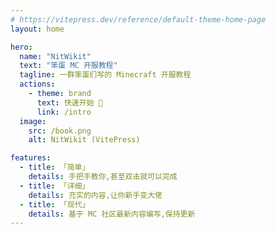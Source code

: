 ```yaml
---
# https://vitepress.dev/reference/default-theme-home-page
layout: home

hero:
  name: "NitWikit"
  text: "笨蛋 MC 开服教程"
  tagline: 一群笨蛋们写的 Minecraft 开服教程
  actions:
    - theme: brand
      text: 快速开始 🥵
      link: /intro
  image:
    src: /book.png
    alt: NitWikit (VitePress)

features:
  - title: 「简单」
    details: 手把手教你,甚至双击就可以完成
  - title: 「详细」
    details: 充实的内容,让你新手变大佬
  - title: 「现代」
    details: 基于 MC 社区最新内容编写,保持更新
---
```


<script lang="ts" setup>
import { onMounted } from 'vue'

onMounted(() => {
  document.querySelector(".VPHero").addEventListener("mousemove", (event) => {
  })
})
</script>

<style lang="scss">
.container {
  --vp-home-hero-name-color: transparent;
  --vp-home-hero-name-background: linear-gradient(0deg,rgba(183, 183, 183, 0.6) 30%, rgba(255, 255, 245, 0.86));
  --vp-home-hero-image-background-image: linear-gradient(-45deg, #b7b7b7 50%, #b7b7b7 50%);

  --vp-button-brand-bg: rgba(255, 255, 245, 0.86);
  --vp-button-brand-text: #312104;
  --vp-button-brand-hover-bg: rgba(255, 255, 245, 0.75);
  --vp-button-brand-hover-text: #312104;
  --vp-button-brand-active-bg: rgba(255, 255, 245, 0.65);
  --vp-button-brand-active-text: #312104;

  --vp-home-hero-image-filter: blur(44px);
}

.VPHome {
  position: relative;
  z-index: 1;

  &:before {
    content: "";
    width: 100%;
    height: 400px;
    position: fixed;
    top: var(--vp-nav-height);
    left: 0;
    z-index: -1;
    background: url(/bg.jpeg);
    background-repeat: no-repeat;
    background-size: 100%;
    background-position: center 30%;
    transition: opacity 0.3s;
    opacity: 0;
  }

  &:after {
    content: "";
    width: 100%;
    height: 400px;
    position: fixed;
    top: var(--vp-nav-height);
    left: 0;
    z-index: -1;
    background: rgba(255, 255, 255, 0.15);
    backdrop-filter: blur(6px);
    transition: opacity 0.3s;
    opacity: 0;
  }
}

.image-container .VPImage {
  width: 300px;
  height: 300px;
}

.VPHero {
  margin-bottom: 40px;
}
@media (min-width: 640px) {
  :root {
    --vp-home-hero-image-filter: blur(56px);
  }
  .VPHome::before,
  .VPHome::after {
    opacity: 0;
  }
  .VPHero {
    color: #515c67;
    .tagline {
      color: #414853;
    }
  }
  html.dark {
    .VPHero {
      color: rgba(255, 255, 245, 0.86);
      .tagline {
        color: rgba(235, 235, 245, 0.6);
      }
    }
  }
}

@media (min-width: 960px) {
  :root {
    --vp-home-hero-image-filter: blur(68px);
  }
  .image-container{
    transform: translate(-32px, -10px) !important;
  }
  .VPHome::before,
  .VPHome::after {
    opacity: 1 !important;
  }
  .VPHero {
    color: rgba(255, 255, 245, 0.86);
    .tagline {
      color: rgba(235, 235, 245, 0.6);
    }
  }
}

</style>
